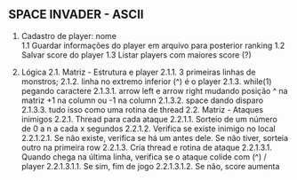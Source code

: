 ## SPACE INVADER - ASCII 

1. Cadastro de player: nome  
    1.1 Guardar informações do player em arquivo para posterior ranking
    1.2 Salvar score do player
    1.3 Listar players com maiores score (?)

2. Lógica 
    2.1. Matriz - Estrutura e player
        2.1.1. 3 primeiras linhas de monstros;
        2.1.2. linha no extremo inferior (^) é o player
        2.1.3. while(1) pegando caractere
            2.1.3.1. arrow left e arrow right mudando posição ^ na matriz +1 na column ou -1 na column
            2.1.3.2. space dando disparo
            2.1.3.3. tudo isso como uma rotina de thread
    2.2. Matriz - Ataques inimigos
        2.2.1. Thread para cada ataque
            2.2.1.1. Sorteio de um número de 0 a n a cada x segundos
            2.2.1.2. Verifica se existe inimigo no local
                2.2.1.2.1. Se não existe, verifica se há um antes dele. Se não tiver, sorteia outro na primeira row
            2.2.1.3. Cria thread e rotina de ataque
                2.2.1.3.1. Quando chega na última linha, verifica se o ataque colide com (^) / player
                    2.2.1.3.1.1. Se sim, fim de jogo
                    2.2.1.3.1.2. Se não, score aumenta
    
